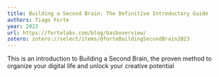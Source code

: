 ```yaml
---
title: Building a Second Brain: The Definitive Introductory Guide
authors: Tiago Forte
year: 2023
url: https://fortelabs.com/blog/basboverview/
zotero: zotero://select/items/@forteBuildingSecondBrain2023
---
```

This is an introduction to Building a Second Brain, the proven method to organize your digital life and unlock your creative potential

